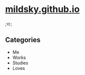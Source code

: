 # [mildsky.github.io](https://mildsky.github.io)

;ㅁ;

## Categories

- Me
- Works
- Studies
- Loves